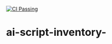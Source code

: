 [![CI Passing](https://github.com/JLWard429/ai-script-inventory-/actions/workflows/structure-check.yml/badge.svg)](https://github.com/JLWard429/ai-script-inventory-/actions)

# ai-script-inventory-